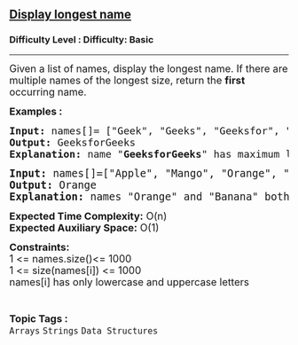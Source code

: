 <h2><a href="https://www.geeksforgeeks.org/problems/display-longest-name0853/1">Display longest name</a></h2><h3>Difficulty Level : Difficulty: Basic</h3><hr><div class="problems_problem_content__Xm_eO"><p><span style="font-size: 18px;">Given a list of names, display the longest name. If there are multiple names of the longest size, return the <strong>first</strong> occurring name.</span></p>
<p><span style="font-size: 18px;"><strong>Examples :</strong></span></p>
<pre><span style="font-size: 18px;"><strong>Input: </strong>names[]= ["Geek", "Geeks", "Geeksfor", "GeeksforGeek", "GeeksforGeeks"]</span>
<span style="font-size: 18px;"><strong>Output: </strong>GeeksforGeeks<br><strong>Explanation:</strong> name "<strong>GeeksforGeeks</strong>" has maximum length among all names. <br></span></pre>
<pre><span style="font-size: 14pt;"><strong>Input: </strong>names[]=["Apple", "Mango", "Orange", "Banana"]
<strong>Output: </strong>Orange</span><br><span style="font-size: 14pt;"><strong>Explanation:</strong> names "Orange" and "Banana" both have maximum length among all names but Orange comes first so answer will be "<strong>Orange</strong>". </span></pre>
<p><span style="font-size: 18px;"><strong>Expected Time Complexity:</strong>&nbsp;O(n)<br><strong>Expected Auxiliary Space:</strong>&nbsp;O(1)</span></p>
<p><span style="font-size: 18px;"><strong>Constraints:</strong></span><br><span style="font-size: 18px;">1 &lt;= names.size()&lt;= 1000</span><br><span style="font-size: 18px;">1 &lt;= size(names[i]) &lt;= 1000<br>names[i] has only lowercase and uppercase letters</span></p></div><br><p><span style=font-size:18px><strong>Topic Tags : </strong><br><code>Arrays</code>&nbsp;<code>Strings</code>&nbsp;<code>Data Structures</code>&nbsp;